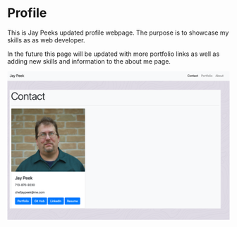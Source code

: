 # Profile
This is Jay Peeks updated profile webpage.  The purpose is to showcase my skills as as web developer.

In the future this page will be updated with more portfolio links as well as adding new skills and information to the about me page.


![picture](assets/ProfileScreenShot.png)
